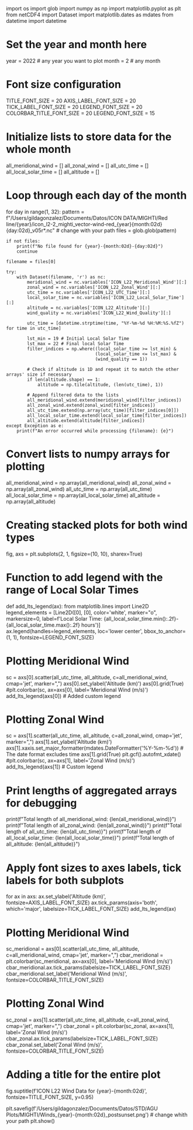 import os
import glob
import numpy as np
import matplotlib.pyplot as plt
from netCDF4 import Dataset
import matplotlib.dates as mdates
from datetime import datetime

# Set the year and month here
year = 2022 # any year you want to plot
month = 2 # any month 

# Font size configuration
TITLE_FONT_SIZE = 20
AXIS_LABEL_FONT_SIZE = 20
TICK_LABEL_FONT_SIZE = 20
LEGEND_FONT_SIZE = 20
COLORBAR_TITLE_FONT_SIZE = 20
LEGEND_FONT_SIZE = 15


# Initialize lists to store data for the whole month
all_meridional_wind = []
all_zonal_wind = []
all_utc_time = []
all_local_solar_time = []
all_altitude = []

# Loop through each day of the month
for day in range(1, 32):
    pattern = f"/Users/gildagonzalez/Documents/Datos/ICON DATA/MIGHTI/Red line/{year}/icon_l2-2_mighti_vector-wind-red_{year}{month:02d}{day:02d}_v05r*.nc" # change with your path
    files = glob.glob(pattern)

    if not files:
        print(f"No file found for {year}-{month:02d}-{day:02d}")
        continue

    filename = files[0]

    try:
        with Dataset(filename, 'r') as nc:
            meridional_wind = nc.variables['ICON_L22_Meridional_Wind'][:]
            zonal_wind = nc.variables['ICON_L22_Zonal_Wind'][:]
            utc_time = nc.variables['ICON_L22_UTC_Time'][:]
            local_solar_time = nc.variables['ICON_L22_Local_Solar_Time'][:]
            altitude = nc.variables['ICON_L22_Altitude'][:]
            wind_quality = nc.variables['ICON_L22_Wind_Quality'][:]

            utc_time = [datetime.strptime(time, "%Y-%m-%d %H:%M:%S.%fZ") for time in utc_time]

            lst_min = 19 # Initial Local Solar Time
            lst_max = 22 # Final local Solar Time
            filter_indices = np.where((local_solar_time >= lst_min) &
                                      (local_solar_time <= lst_max) &
                                      (wind_quality == 1))

            # Check if altitude is 1D and repeat it to match the other arrays' size if necessary
            if len(altitude.shape) == 1:
                altitude = np.tile(altitude, (len(utc_time), 1))

            # Append filtered data to the lists
            all_meridional_wind.extend(meridional_wind[filter_indices])
            all_zonal_wind.extend(zonal_wind[filter_indices])
            all_utc_time.extend(np.array(utc_time)[filter_indices[0]])
            all_local_solar_time.extend(local_solar_time[filter_indices])
            all_altitude.extend(altitude[filter_indices])  
    except Exception as e:
        print(f"An error occurred while processing {filename}: {e}")

# Convert lists to numpy arrays for plotting
all_meridional_wind = np.array(all_meridional_wind)
all_zonal_wind = np.array(all_zonal_wind)
all_utc_time = np.array(all_utc_time)
all_local_solar_time = np.array(all_local_solar_time)
all_altitude = np.array(all_altitude) 


# Creating stacked plots for both wind types
fig, axs = plt.subplots(2, 1, figsize=(10, 10), sharex=True)

# Function to add legend with the range of Local Solar Times
def add_lts_legend(ax):
    from matplotlib.lines import Line2D
    legend_elements = [Line2D([0], [0], color='white', marker="o", markersize=0,
                              label=f'Local Solar Time: {all_local_solar_time.min():.2f}-{all_local_solar_time.max():.2f} hours')]
    ax.legend(handles=legend_elements, loc='lower center', bbox_to_anchor=(1, 1), fontsize=LEGEND_FONT_SIZE) 

# Plotting Meridional Wind
sc = axs[0].scatter(all_utc_time, all_altitude, c=all_meridional_wind, cmap='jet', marker=",")
axs[0].set_ylabel('Altitude (km)')
axs[0].grid(True)
#plt.colorbar(sc, ax=axs[0], label='Meridional Wind (m/s)')
add_lts_legend(axs[0])  # Added custom legend

# Plotting Zonal Wind
sc = axs[1].scatter(all_utc_time, all_altitude, c=all_zonal_wind, cmap='jet', marker=",")
axs[1].set_ylabel('Altitude (km)')
axs[1].xaxis.set_major_formatter(mdates.DateFormatter('%Y-%m-%d'))  # The date format excludes time
axs[1].grid(True)
plt.gcf().autofmt_xdate()
#plt.colorbar(sc, ax=axs[1], label='Zonal Wind (m/s)')
add_lts_legend(axs[1])  # Custom legend

# Print lengths of aggregated arrays for debugging
print(f"Total length of all_meridional_wind: {len(all_meridional_wind)}")
print(f"Total length of all_zonal_wind: {len(all_zonal_wind)}")
print(f"Total length of all_utc_time: {len(all_utc_time)}")
print(f"Total length of all_local_solar_time: {len(all_local_solar_time)}")
print(f"Total length of all_altitude: {len(all_altitude)}")

# Apply font sizes to axes labels, tick labels for both subplots
for ax in axs:
    ax.set_ylabel('Altitude (km)', fontsize=AXIS_LABEL_FONT_SIZE)
    ax.tick_params(axis='both', which='major', labelsize=TICK_LABEL_FONT_SIZE)
    add_lts_legend(ax) 

# Plotting Meridional Wind
sc_meridional = axs[0].scatter(all_utc_time, all_altitude, c=all_meridional_wind, cmap='jet', marker=",")
cbar_meridional = plt.colorbar(sc_meridional, ax=axs[0], label='Meridional Wind (m/s)')
cbar_meridional.ax.tick_params(labelsize=TICK_LABEL_FONT_SIZE)
cbar_meridional.set_label('Meridional Wind (m/s)', fontsize=COLORBAR_TITLE_FONT_SIZE)  

# Plotting Zonal Wind
sc_zonal = axs[1].scatter(all_utc_time, all_altitude, c=all_zonal_wind, cmap='jet', marker=",")
cbar_zonal = plt.colorbar(sc_zonal, ax=axs[1], label='Zonal Wind (m/s)')
cbar_zonal.ax.tick_params(labelsize=TICK_LABEL_FONT_SIZE)
cbar_zonal.set_label('Zonal Wind (m/s)', fontsize=COLORBAR_TITLE_FONT_SIZE) 

# Adding a title for the entire plot
fig.suptitle(f'ICON L22 Wind Data for {year}-{month:02d}', fontsize=TITLE_FONT_SIZE, y=0.95) 

plt.savefig(f'/Users/gildagonzalez/Documents/Datos/STD/AGU Plots/MIGHTI/Winds_{year}-{month:02d}_postsunset.png') # change whith your path
plt.show()

